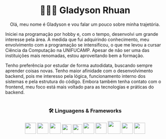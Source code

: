 <h1 align="center">🧑🏽‍💻 Gladyson Rhuan</h1>

<div align="left"">
<p align="center"> Olá, meu nome é Gladyson e vou falar um pouco sobre minha trajetória.

Iniciei na programação por hobby e, com o tempo, desenvolvi um grande interesse pela área.
À medida que fui adquirindo conhecimento, meu envolvimento com a programação se intensificou,
o que me levou a cursar Ciência da Computação na UNIFUCAMP. Apesar de não ser uma das instituições
mais renomadas, estou aproveitando bem a formação.

Tenho preferência por estudar de forma autodidata, buscando sempre aprender coisas novas.
Tenho maior afinidade com o desenvolvimento backend, pois me interesso pela lógica, funcionamento
interno dos sistemas e pela estrutura do código. Embora também tenha contato com o frontend, meu 
foco está mais voltado para as tecnologias e práticas do backend.</p>

</div>

<h1></h1>

<h3 align="center">🛠️ Linguagens & Frameworks</h3>

<div align="center">
  <img src="https://cdn.jsdelivr.net/gh/devicons/devicon/icons/java/java-original-wordmark.svg" width="35px"/>
  <img src="https://cdn.jsdelivr.net/gh/devicons/devicon/icons/spring/spring-original-wordmark.svg" width="35px"/>
  <img src="https://cdn.jsdelivr.net/gh/devicons/devicon/icons/nodejs/nodejs-original-wordmark.svg" width="35px"/>
  <img src="https://cdn.jsdelivr.net/gh/devicons/devicon/icons/javascript/javascript-plain.svg" width="30px"/>
  <img src="https://cdn.jsdelivr.net/gh/devicons/devicon/icons/typescript/typescript-original.svg" width="30px"/>
  <img src="https://cdn.jsdelivr.net/gh/devicons/devicon/icons/php/php-original.svg" width="35px"/>
  <img src="https://cdn.jsdelivr.net/gh/devicons/devicon/icons/docker/docker-original-wordmark.svg" width="35px"/>
  <img src="https://cdn.jsdelivr.net/gh/devicons/devicon/icons/mysql/mysql-original-wordmark.svg" width="40px"/>
  <img src="https://cdn.jsdelivr.net/gh/devicons/devicon/icons/postgresql/postgresql-original.svg" width="35px"/>
  <img src="https://cdn.jsdelivr.net/gh/devicons/devicon/icons/git/git-original.svg" width="35px"/>
</div>
<!--
**gRhuan/gRhuan** is a ✨ _special_ ✨ repository because its `README.md` (this file) appears on your GitHub profile.

Here are some ideas to get you started:

- 🔭 I’m currently working on ...
- 🌱 I’m currently learning ...
- 👯 I’m looking to collaborate on ...
- 🤔 I’m looking for help with ...
- 💬 Ask me about ...
- 📫 How to reach me: ...
- 😄 Pronouns: ...
- ⚡ Fun fact: ...
  -->
